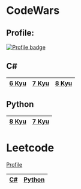 # CodeWars

## Profile:

[![Profile badge](https://www.codewars.com/users/Lumi_s/badges/large)](https://www.codewars.com/users/Lumi_s)

## C#

|[6 Kyu](https://github.com/Lumi-sg/CodeWars-LeetCode/tree/main/C%23/6%20Kyu)|[7 Kyu](https://github.com/Lumi-sg/CodeWars-LeetCode/tree/main/C%23/7%20Kyu)|[8 Kyu](https://github.com/Lumi-sg/CodeWars-LeetCode/tree/main/C%23/8%20Kyu)|
|---|---|---|
## Python
|[8 Kyu](https://github.com/Lumi-sg/CodeWars-LeetCode/tree/main/Python/CodeWars/8%20Kyu)|[7 Kyu](https://github.com/Lumi-sg/CodeWars-LeetCode/tree/main/Python/CodeWars/7%20Kyu)
|---|---|
# Leetcode
[Profile](https://leetcode.com/Lumi-sg/)

|[C#](https://github.com/Lumi-sg/CodeWars-LeetCode/tree/main/C%23/LeetCode)|[Python](https://github.com/Lumi-sg/CodeWars-LeetCode/tree/main/Python/LeetCode)|
|---|---|

